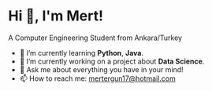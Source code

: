 # Hi 👋, I'm Mert!

A Computer Engineering Student from Ankara/Turkey

- 🌱 I’m currently learning **Python**, **Java**.
- 🔭 I’m currently working on a project about **Data Science**.
- 💬 Ask me about everything you have in your mind!
- 📫 How to reach me: mertergun17@hotmail.com

<!--
**mert-ergun/mert-ergun** is a ✨ _special_ ✨ repository because its `README.md` (this file) appears on your GitHub profile.

Here are some ideas to get you started:

- 🔭 I’m currently working on ...
- 🌱 I’m currently learning ...
- 👯 I’m looking to collaborate on ...
- 🤔 I’m looking for help with ...
- 💬 Ask me about ...
- 📫 How to reach me: ...
- 😄 Pronouns: ...
- ⚡ Fun fact: ...
-->

